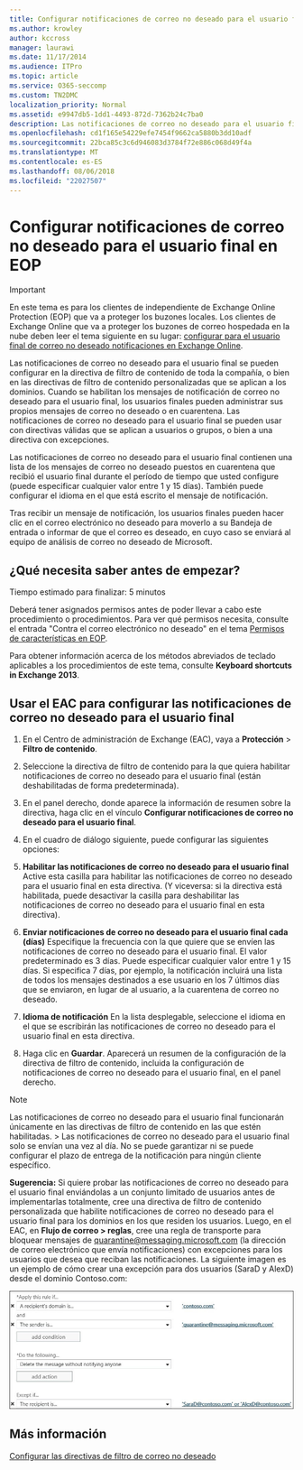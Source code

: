 ```yaml
---
title: Configurar notificaciones de correo no deseado para el usuario final en EOP
ms.author: krowley
author: kccross
manager: laurawi
ms.date: 11/17/2014
ms.audience: ITPro
ms.topic: article
ms.service: O365-seccomp
ms.custom: TN2DMC
localization_priority: Normal
ms.assetid: e9947db5-1dd1-4493-872d-7362b24c7ba0
description: Las notificaciones de correo no deseado para el usuario final se pueden configurar en la directiva de filtro de contenido de toda la compañía, o bien en las directivas de filtro de contenido personalizadas que se aplican a los dominios.
ms.openlocfilehash: cd1f165e54229efe7454f9662ca5880b3dd10adf
ms.sourcegitcommit: 22bca85c3c6d946083d3784f72e886c068d49f4a
ms.translationtype: MT
ms.contentlocale: es-ES
ms.lasthandoff: 08/06/2018
ms.locfileid: "22027507"
---
```

# <a name="configure-end-user-spam-notifications-in-eop"></a>Configurar notificaciones de correo no deseado para el usuario final en EOP
  
> [!IMPORTANT]
> En este tema es para los clientes de independiente de Exchange Online Protection (EOP) que va a proteger los buzones locales. Los clientes de Exchange Online que va a proteger los buzones de correo hospedada en la nube deben leer el tema siguiente en su lugar: [configurar para el usuario final de correo no deseado notificaciones en Exchange Online](configure-end-user-spam-notifications-in-exchange-online.md). 
  
Las notificaciones de correo no deseado para el usuario final se pueden configurar en la directiva de filtro de contenido de toda la compañía, o bien en las directivas de filtro de contenido personalizadas que se aplican a los dominios. Cuando se habilitan los mensajes de notificación de correo no deseado para el usuario final, los usuarios finales pueden administrar sus propios mensajes de correo no deseado o en cuarentena. Las notificaciones de correo no deseado para el usuario final se pueden usar con directivas válidas que se aplican a usuarios o grupos, o bien a una directiva con excepciones.
  
Las notificaciones de correo no deseado para el usuario final contienen una lista de los mensajes de correo no deseado puestos en cuarentena que recibió el usuario final durante el período de tiempo que usted configure (puede especificar cualquier valor entre 1 y 15 días). También puede configurar el idioma en el que está escrito el mensaje de notificación.
  
Tras recibir un mensaje de notificación, los usuarios finales pueden hacer clic en el correo electrónico no deseado para moverlo a su Bandeja de entrada o informar de que el correo es deseado, en cuyo caso se enviará al equipo de análisis de correo no deseado de Microsoft.
  
## <a name="what-do-you-need-to-know-before-you-begin"></a>¿Qué necesita saber antes de empezar?
<a name="sectionSection0"> </a>

Tiempo estimado para finalizar: 5 minutos
  
Deberá tener asignados permisos antes de poder llevar a cabo este procedimiento o procedimientos. Para ver qué permisos necesita, consulte el entrada "Contra el correo electrónico no deseado" en el tema [Permisos de características en EOP](eop/feature-permissions-in-eop.md). 
  
Para obtener información acerca de los métodos abreviados de teclado aplicables a los procedimientos de este tema, consulte **Keyboard shortcuts in Exchange 2013**.
  
## <a name="use-the-eac-to-configure-end-user-spam-notifications"></a>Usar el EAC para configurar las notificaciones de correo no deseado para el usuario final

1. En el Centro de administración de Exchange (EAC), vaya a **Protección** \> **Filtro de contenido**.
    
2. Seleccione la directiva de filtro de contenido para la que quiera habilitar notificaciones de correo no deseado para el usuario final (están deshabilitadas de forma predeterminada).
    
3. En el panel derecho, donde aparece la información de resumen sobre la directiva, haga clic en el vínculo **Configurar notificaciones de correo no deseado para el usuario final**. 
    
4. En el cuadro de diálogo siguiente, puede configurar las siguientes opciones:
    
1. **Habilitar las notificaciones de correo no deseado para el usuario final** Active esta casilla para habilitar las notificaciones de correo no deseado para el usuario final en esta directiva. (Y viceversa: si la directiva está habilitada, puede desactivar la casilla para deshabilitar las notificaciones de correo no deseado para el usuario final en esta directiva). 
    
2. **Enviar notificaciones de correo no deseado para el usuario final cada (días)** Especifique la frecuencia con la que quiere que se envíen las notificaciones de correo no deseado para el usuario final. El valor predeterminado es 3 días. Puede especificar cualquier valor entre 1 y 15 días. Si especifica 7 días, por ejemplo, la notificación incluirá una lista de todos los mensajes destinados a ese usuario en los 7 últimos días que se enviaron, en lugar de al usuario, a la cuarentena de correo no deseado. 
    
3. **Idioma de notificación** En la lista desplegable, seleccione el idioma en el que se escribirán las notificaciones de correo no deseado para el usuario final en esta directiva. 
    
5. Haga clic en **Guardar**. Aparecerá un resumen de la configuración de la directiva de filtro de contenido, incluida la configuración de notificaciones de correo no deseado para el usuario final, en el panel derecho.
    
> [!NOTE]
>  Las notificaciones de correo no deseado para el usuario final funcionarán únicamente en las directivas de filtro de contenido en las que estén habilitadas. >  Las notificaciones de correo no deseado para el usuario final solo se envían una vez al día. No se puede garantizar ni se puede configurar el plazo de entrega de la notificación para ningún cliente específico. 
  
 **Sugerencia:** Si quiere probar las notificaciones de correo no deseado para el usuario final enviándolas a un conjunto limitado de usuarios antes de implementarlas totalmente, cree una directiva de filtro de contenido personalizada que habilite notificaciones de correo no deseado para el usuario final para los dominios en los que residen los usuarios. Luego, en el EAC, en **Flujo de correo \> reglas**, cree una regla de transporte para bloquear mensajes de quarantine@messaging.microsoft.com (la dirección de correo electrónico que envía notificaciones) con excepciones para los usuarios que desea que reciban las notificaciones. La siguiente imagen es un ejemplo de cómo crear una excepción para dos usuarios (SaraD y AlexD) desde el dominio Contoso.com: 
  
![Regla de transporte para probar las notificaciones de correo no deseado de usuario final](media/EOP-ESN-testspecificusers.jpg)
  
## <a name="for-more-information"></a>Más información

[Configurar las directivas de filtro de correo no deseado](configure-your-spam-filter-policies.md)
  
